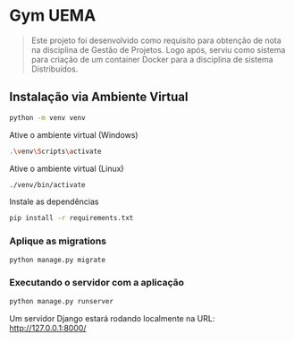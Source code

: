 # Gym UEMA
> Este projeto foi desenvolvido como requisito para obtenção de nota na disciplina de Gestão de Projetos. Logo após, serviu como sistema para criação de um container Docker para a disciplina de sistema Distribuídos.

## Instalação via Ambiente Virtual
```sh
python -m venv venv
```

Ative o ambiente virtual (Windows)
```sh
.\venv\Scripts\activate
```

Ative o ambiente virtual (Linux)
```sh
./venv/bin/activate
```

Instale as dependências
```sh
pip install -r requirements.txt
```

### Aplique as migrations
```sh
python manage.py migrate
```

### Executando o servidor com a aplicação
```sh
python manage.py runserver
```

Um servidor Django estará rodando localmente na URL: http://127.0.0.1:8000/
